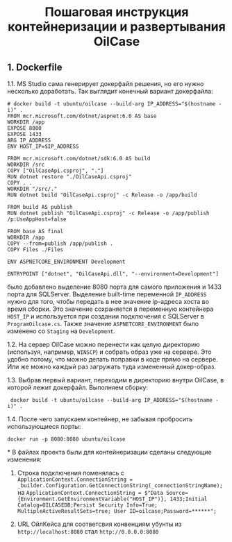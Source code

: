 <h1 style="text-align: center;">  Пошаговая инструкция контейнеризации и развертывания OilCase </h1>

## 1. Dockerfile

1.1. MS Studio сама генерирует докерфайл решения, но его нужно несколько доработать. Так выглядит конечный вариант докерфайла:
```
# docker build -t ubuntu/oilcase --build-arg IP_ADDRESS="$(hostname -i)" .
FROM mcr.microsoft.com/dotnet/aspnet:6.0 AS base
WORKDIR /app
EXPOSE 8080
EXPOSE 1433 
ARG IP_ADDRESS
ENV HOST_IP=$IP_ADDRESS

FROM mcr.microsoft.com/dotnet/sdk:6.0 AS build
WORKDIR /src
COPY ["OilCaseApi.csproj", "."]
RUN dotnet restore "./OilCaseApi.csproj"
COPY . .
WORKDIR "/src/."
RUN dotnet build "OilCaseApi.csproj" -c Release -o /app/build

FROM build AS publish
RUN dotnet publish "OilCaseApi.csproj" -c Release -o /app/publish /p:UseAppHost=false

FROM base AS final
WORKDIR /app
COPY --from=publish /app/publish .
COPY Files ./Files

ENV ASPNETCORE_ENVIRONMENT Development

ENTRYPOINT ["dotnet", "OilCaseApi.dll", "--environment=Development"]
```

было добавлено выделение 8080 порта для самого приложения и 1433 порта для SQLServer. Выделение built-time переменной `IP_ADDRESS` нужно для того, чтобы передать в нее значение ip-адреса хоста во время сборки. Это значение сохраняется в переменную контейнера `HOST_IP` и используется при создании подключения с SQLServer в `ProgramOilcase.cs`. Также значение `ASPNETCORE_ENVIRONMENT` было изменено со `Staging` на `Development`.

1.2. На сервер OilCase можно перенести как целую директорию (используя, например, `WINSCP`) и собрать образ уже на сервере. Это удобно потому, что можно делать поправки в коде прямо на сервере. Или же можно каждый раз загружать туда измененный докер-образ.

1.3. Выбрав первый вариант, переходим в директорию внутри OilCase, в которой лежит докерфайл. Выполняем сборку:
```
 docker build -t ubuntu/oilcase --build-arg IP_ADDRESS="$(hostname -i)" .
```
1.4. После чего запускаем контейнер, не забывая пробросить использующиеся порты:
```
docker run -p 8080:8080 ubuntu/oilcase
```


\* В файлах проекта были для контейнеризации сделаны следующие изменения:
1) Строка подключения поменялась с 
`ApplicationContext.ConnectionString = _builder.Configuration.GetConnectionString(_connectionStringName);` 
на 
`ApplicationContext.ConnectionString = $"Data Source={Environment.GetEnvironmentVariable("HOST_IP")}, 1433;Initial Catalog=OILCASEDB;Persist Security Info=True; MultipleActiveResultSets=true; User ID=oilcase;Password=******";` 

2) URL ОйлКейса для соответсвия конвенциям убунты из `http://localhost:8080` стал `http://0.0.0.0:8080`